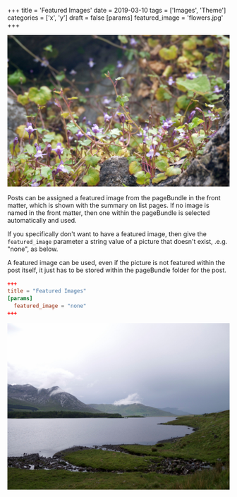 +++
title =  'Featured Images'
date = 2019-03-10
tags = ['Images', 'Theme']
categories = ['x', 'y']
draft = false
[params]
  featured_image = 'flowers.jpg'
+++

![](flowers.jpg)

Posts can be assigned a featured image from the pageBundle in the front matter, which is shown with the summary on list pages. If no image is named in the front matter, then one within the pageBundle is selected automatically and used.

<!--more-->

If you specifically don't want to have a featured image, then give the `featured_image` parameter a string value of a picture that doesn't exist, .e.g. "none", as below.

A featured image can be used, even if the picture is not featured within the post itself, it just has to be stored within the pageBundle folder for the post.

```toml
+++
title = "Featured Images"
[params]
  featured_image = "none"
+++
```

![](loch_02.jpg)
